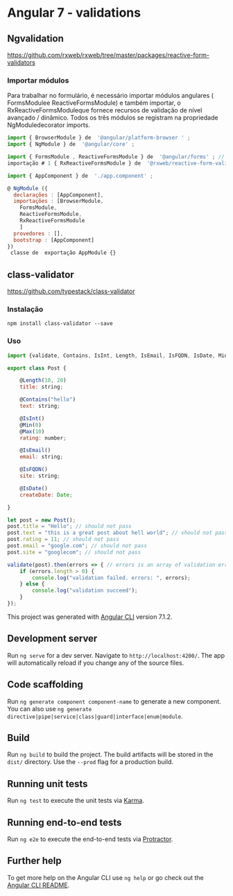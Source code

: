 # Angular 7 - validations

## Ngvalidation
https://github.com/rxweb/rxweb/tree/master/packages/reactive-form-validators

### Importar módulos

Para trabalhar no formulário, é necessário importar módulos angulares ( FormsModulee ReactiveFormsModule) e também importar, o RxReactiveFormsModuleque fornece recursos de validação de nível avançado / dinâmico. Todos os três módulos se registram na propriedade NgModuledecorator imports.

```javascript
import { BrowserModule } de  '@angular/platform-browser ' ;
import { NgModule } de  '@angular/core' ;

import { FormsModule , ReactiveFormsModule } de  '@angular/forms' ; // <- Importação do módulo de 
importação # 1 { RxReactiveFormsModule } de  '@rxweb/reactive-form-validators' ; // <- # 2 module import

import { AppComponent } de  './app.component' ;

@ NgModule ({
  declarações : [AppComponent],
  importações : [BrowserModule,
	FormsModule,
	ReactiveFormsModule, 
	RxReactiveFormsModule
	] 
  provedores : [],
  bootstrap : [AppComponent]
})
 classe de  exportação AppModule {}
 ```

## class-validator
https://github.com/typestack/class-validator

### Instalação

```
npm install class-validator --save
```
### Uso

```javascript
import {validate, Contains, IsInt, Length, IsEmail, IsFQDN, IsDate, Min, Max} from "class-validator";

export class Post {

    @Length(10, 20)
    title: string;

    @Contains("hello")
    text: string;

    @IsInt()
    @Min(0)
    @Max(10)
    rating: number;

    @IsEmail()
    email: string;

    @IsFQDN()
    site: string;

    @IsDate()
    createDate: Date;

}

let post = new Post();
post.title = "Hello"; // should not pass
post.text = "this is a great post about hell world"; // should not pass
post.rating = 11; // should not pass
post.email = "google.com"; // should not pass
post.site = "googlecom"; // should not pass

validate(post).then(errors => { // errors is an array of validation errors
    if (errors.length > 0) {
        console.log("validation failed. errors: ", errors);
    } else {
        console.log("validation succeed");
    }
});
```

This project was generated with [Angular CLI](https://github.com/angular/angular-cli) version 7.1.2.

## Development server

Run `ng serve` for a dev server. Navigate to `http://localhost:4200/`. The app will automatically reload if you change any of the source files.

## Code scaffolding

Run `ng generate component component-name` to generate a new component. You can also use `ng generate directive|pipe|service|class|guard|interface|enum|module`.

## Build

Run `ng build` to build the project. The build artifacts will be stored in the `dist/` directory. Use the `--prod` flag for a production build.

## Running unit tests

Run `ng test` to execute the unit tests via [Karma](https://karma-runner.github.io).

## Running end-to-end tests

Run `ng e2e` to execute the end-to-end tests via [Protractor](http://www.protractortest.org/).

## Further help

To get more help on the Angular CLI use `ng help` or go check out the [Angular CLI README](https://github.com/angular/angular-cli/blob/master/README.md).
